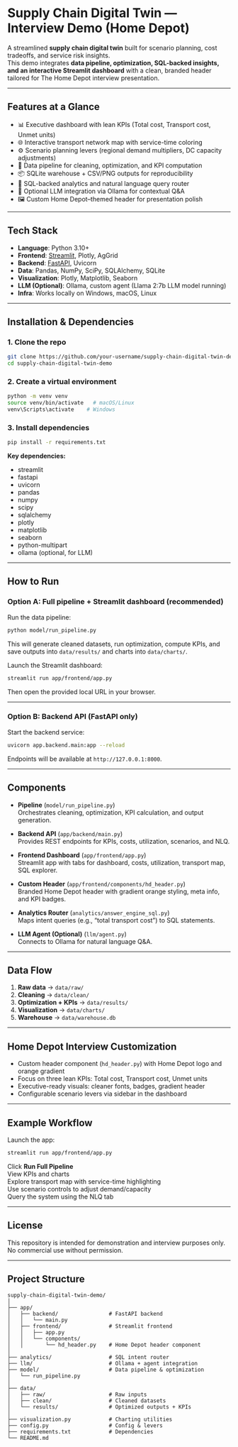 # Supply Chain Digital Twin — Interview Demo (Home Depot)

A streamlined **supply chain digital twin** built for scenario planning, cost tradeoffs, and service risk insights.  
This demo integrates **data pipeline, optimization, SQL-backed insights, and an interactive Streamlit dashboard** with a clean, branded header tailored for The Home Depot interview presentation.

---

## Features at a Glance

- 📊 Executive dashboard with lean KPIs (Total cost, Transport cost, Unmet units)
- 🌐 Interactive transport network map with service-time coloring
- ⚙️ Scenario planning levers (regional demand multipliers, DC capacity adjustments)
- 🧮 Data pipeline for cleaning, optimization, and KPI computation
- 📦 SQLite warehouse + CSV/PNG outputs for reproducibility
- 🔎 SQL-backed analytics and natural language query router
- 🤖 Optional LLM integration via Ollama for contextual Q&A
- 🖼️ Custom Home Depot–themed header for presentation polish

---

## Tech Stack

- **Language**: Python 3.10+
- **Frontend**: [Streamlit](https://streamlit.io/), Plotly, AgGrid
- **Backend**: [FastAPI](https://fastapi.tiangolo.com/), Uvicorn
- **Data**: Pandas, NumPy, SciPy, SQLAlchemy, SQLite
- **Visualization**: Plotly, Matplotlib, Seaborn
- **LLM (Optional)**: Ollama, custom agent (Llama 2:7b LLM model running)
- **Infra**: Works locally on Windows, macOS, Linux

---

## Installation & Dependencies

### 1. Clone the repo
```bash
git clone https://github.com/your-username/supply-chain-digital-twin-demo.git
cd supply-chain-digital-twin-demo
```

### 2. Create a virtual environment
```bash
python -m venv venv
source venv/bin/activate   # macOS/Linux
venv\Scripts\activate    # Windows
```

### 3. Install dependencies
```bash
pip install -r requirements.txt
```

**Key dependencies:**

- streamlit
- fastapi
- uvicorn
- pandas
- numpy
- scipy
- sqlalchemy
- plotly
- matplotlib
- seaborn
- python-multipart
- ollama (optional, for LLM)

---

## How to Run

### Option A: Full pipeline + Streamlit dashboard (recommended)

Run the data pipeline:
```bash
python model/run_pipeline.py
```
This will generate cleaned datasets, run optimization, compute KPIs, and save outputs into `data/results/` and charts into `data/charts/`.

Launch the Streamlit dashboard:
```bash
streamlit run app/frontend/app.py
```
Then open the provided local URL in your browser.

---

### Option B: Backend API (FastAPI only)

Start the backend service:
```bash
uvicorn app.backend.main:app --reload
```
Endpoints will be available at `http://127.0.0.1:8000`.

---

## Components

- **Pipeline** (`model/run_pipeline.py`)  
  Orchestrates cleaning, optimization, KPI calculation, and output generation.

- **Backend API** (`app/backend/main.py`)  
  Provides REST endpoints for KPIs, costs, utilization, scenarios, and NLQ.

- **Frontend Dashboard** (`app/frontend/app.py`)  
  Streamlit app with tabs for dashboard, costs, utilization, transport map, SQL explorer.

- **Custom Header** (`app/frontend/components/hd_header.py`)  
  Branded Home Depot header with gradient orange styling, meta info, and KPI badges.

- **Analytics Router** (`analytics/answer_engine_sql.py`)  
  Maps intent queries (e.g., “total transport cost”) to SQL statements.

- **LLM Agent (Optional)** (`llm/agent.py`)  
  Connects to Ollama for natural language Q&A.

---

## Data Flow

1. **Raw data** → `data/raw/`
2. **Cleaning** → `data/clean/`
3. **Optimization + KPIs** → `data/results/`
4. **Visualization** → `data/charts/`
5. **Warehouse** → `data/warehouse.db`

---

## Home Depot Interview Customization

- Custom header component (`hd_header.py`) with Home Depot logo and orange gradient
- Focus on three lean KPIs: Total cost, Transport cost, Unmet units
- Executive-ready visuals: cleaner fonts, badges, gradient header
- Configurable scenario levers via sidebar in the dashboard

---

## Example Workflow

Launch the app:
```bash
streamlit run app/frontend/app.py
```

Click **Run Full Pipeline**  
View KPIs and charts  
Explore transport map with service-time highlighting  
Use scenario controls to adjust demand/capacity  
Query the system using the NLQ tab

---

## License

This repository is intended for demonstration and interview purposes only.  
No commercial use without permission.

---

## Project Structure

```text
supply-chain-digital-twin-demo/
│
├── app/
│   ├── backend/                # FastAPI backend
│   │   └── main.py
│   ├── frontend/               # Streamlit frontend
│   │   ├── app.py
│   │   └── components/
│   │       └── hd_header.py    # Home Depot header component
│
├── analytics/                  # SQL intent router
├── llm/                        # Ollama + agent integration
├── model/                      # Data pipeline & optimization
│   └── run_pipeline.py
│
├── data/
│   ├── raw/                    # Raw inputs
│   ├── clean/                  # Cleaned datasets
│   └── results/                # Optimized outputs + KPIs
│
├── visualization.py            # Charting utilities
├── config.py                   # Config & levers
├── requirements.txt            # Dependencies
└── README.md
```
